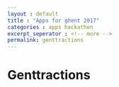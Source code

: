 ```yaml
---
layout : default
title : "Apps for ghent 2017"
categories : apps hackathon
excerpt_seperator : <!-- more -->
permalink: genttractions
---
```







<!-- more -->

Genttractions
=============